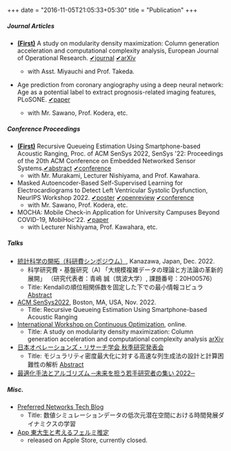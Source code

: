 +++
date = "2016-11-05T21:05:33+05:30"
title = "Publication"
+++

##### Journal Articles
* [**(First)**]() A study on modularity density maximization: Column generation acceleration and computational complexity analysis, European Journal of Operational Research. [✔︎journal]() [✔︎arXiv](https://arxiv.org/abs/2206.10901)
    - with Asst. Miyauchi and Prof. Takeda.

* Age prediction from coronary angiography using a deep neural network: Age as a potential label to extract prognosis-related imaging features, PLoSONE.  [✔︎paper](https://journals.plos.org/plosone/article?id=10.1371/journal.pone.0276928)
    - with Mr. Sawano, Prof. Kodera, etc.

##### Conference Proceedings
* [**(First)**]() Recursive Queueing Estimation Using Smartphone-based Acoustic Ranging, Proc. of ACM SenSys 2022, SenSys '22: Proceedings of the 20th ACM Conference on Embedded Networked Sensor Systems.[✔︎abstract](https://dl.acm.org/doi/10.1145/3560905.3568097) [✔︎conference](http://sensys.acm.org/2022/)
    - with Mr. Murakami, Lecturer Nishiyama, and Prof. Kawahara.
* Masked Autoencoder-Based Self-Supervised Learning for Electrocardiograms to Detect Left Ventricular Systolic Dysfunction, NeurIPS Workshop 2022.  [✔︎poster](https://neurips.cc/media/PosterPDFs/NeurIPS%202022/60064.png?t=1669681561.7912426) [✔︎openreview](https://openreview.net/forum?id=gz7c2HIcub7) [✔︎conference](https://neurips.cc/Conferences/2022/ScheduleMultitrack?event=50017#wse-detail-60064)
    - with Mr. Sawano, Prof. Kodera, etc.
* MOCHA: Mobile Check-in Application for University Campuses Beyond COVID-19, MobiHoc'22. [✔︎paper](https://dl.acm.org/doi/proceedings/10.1145/3492866)
    - with Lecturer Nishiyama, Prof. Kawahara, etc.

##### Talks
* [統計科学の開拓（科研費シンポジウム）](http://stat.w3.kanazawa-u.ac.jp/ksympo22.html), Kanazawa, Japan, Dec. 2022.
    - 科学研究費・基盤研究（A) 「大規模複雑データの理論と方法論の革新的展開」 （研究代表者：青嶋 誠（筑波大学）, 課題番号：20H00576）
    - Title: Kendallの順位相関係数を固定した下での最小情報コピュラ [Abstract](http://stat.w3.kanazawa-u.ac.jp/sympo22/sukeda_y.pdf)
* [ACM SenSys2022](http://sensys.acm.org/2022/), Boston, MA, USA, Nov. 2022.
    - Title: Recursive Queueing Estimation Using Smartphone-based Acoustic Ranging
* [International Workshop on Continuous Optimization](http://www.opt.c.titech.ac.jp/DecemberWorkshop/#speakers), online.
    - Title: A study on modularity density maximization: Column generation acceleration and computational complexity analysis [arXiv](https://arxiv.org/abs/2206.10901)
* [日本オペレーションズ・リサーチ学会 秋季研究発表会](https://orsj.org/nc2022f/programpage)
    - Title: モジュラリティ密度最大化に対する高速な列生成法の設計と計算困難性の解析 [Abstract](https://orsj.org/wp-content/nc-abstract/nc2022f/2022f-1-A-2.pdf)
* [最適化手法とアルゴリズム ─未来を担う若手研究者の集い 2022─](http://trout.math.cst.nihon-u.ac.jp/~ito.m/soma/wakate22.html) 

##### Misc.
* [Preferred Networks Tech Blog](https://tech.preferred.jp/ja/blog/数値シミュレーションデータの低次元潜在空間に/)
    - Title: 数値シミュレーションデータの低次元潜在空間における時間発展ダイナミクスの学習
* [App 東大生と考えるフェルミ推定]()
    - released on Apple Store, currently closed.